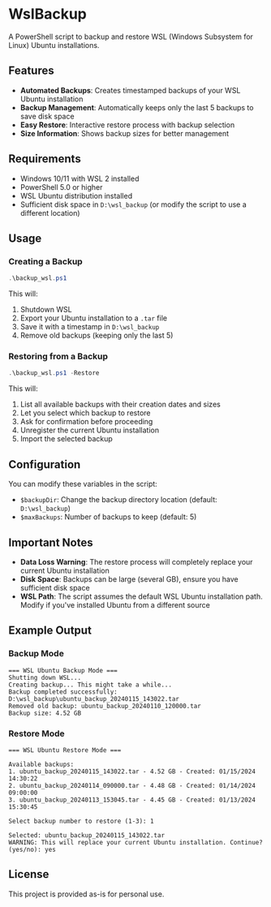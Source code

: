 # WslBackup

A PowerShell script to backup and restore WSL (Windows Subsystem for Linux) Ubuntu installations.

## Features

- **Automated Backups**: Creates timestamped backups of your WSL Ubuntu installation
- **Backup Management**: Automatically keeps only the last 5 backups to save disk space
- **Easy Restore**: Interactive restore process with backup selection
- **Size Information**: Shows backup sizes for better management

## Requirements

- Windows 10/11 with WSL 2 installed
- PowerShell 5.0 or higher
- WSL Ubuntu distribution installed
- Sufficient disk space in `D:\wsl_backup` (or modify the script to use a different location)

## Usage

### Creating a Backup

```powershell
.\backup_wsl.ps1
```

This will:
1. Shutdown WSL
2. Export your Ubuntu installation to a `.tar` file
3. Save it with a timestamp in `D:\wsl_backup`
4. Remove old backups (keeping only the last 5)

### Restoring from a Backup

```powershell
.\backup_wsl.ps1 -Restore
```

This will:
1. List all available backups with their creation dates and sizes
2. Let you select which backup to restore
3. Ask for confirmation before proceeding
4. Unregister the current Ubuntu installation
5. Import the selected backup

## Configuration

You can modify these variables in the script:
- `$backupDir`: Change the backup directory location (default: `D:\wsl_backup`)
- `$maxBackups`: Number of backups to keep (default: 5)

## Important Notes

- **Data Loss Warning**: The restore process will completely replace your current Ubuntu installation
- **Disk Space**: Backups can be large (several GB), ensure you have sufficient disk space
- **WSL Path**: The script assumes the default WSL Ubuntu installation path. Modify if you've installed Ubuntu from a different source

## Example Output

### Backup Mode
```
=== WSL Ubuntu Backup Mode ===
Shutting down WSL...
Creating backup... This might take a while...
Backup completed successfully: D:\wsl_backup\ubuntu_backup_20240115_143022.tar
Removed old backup: ubuntu_backup_20240110_120000.tar
Backup size: 4.52 GB
```

### Restore Mode
```
=== WSL Ubuntu Restore Mode ===

Available backups:
1. ubuntu_backup_20240115_143022.tar - 4.52 GB - Created: 01/15/2024 14:30:22
2. ubuntu_backup_20240114_090000.tar - 4.48 GB - Created: 01/14/2024 09:00:00
3. ubuntu_backup_20240113_153045.tar - 4.45 GB - Created: 01/13/2024 15:30:45

Select backup number to restore (1-3): 1

Selected: ubuntu_backup_20240115_143022.tar
WARNING: This will replace your current Ubuntu installation. Continue? (yes/no): yes
```

## License

This project is provided as-is for personal use.